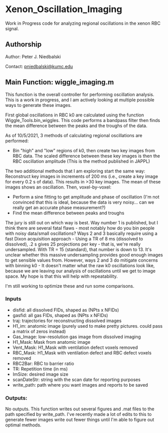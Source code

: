 # Xenon_Oscillation_Imaging
Work in Progress code for analyzing regional oscillations in the xenon RBC signal.

## Authorship
Author: Peter J. Niedbalski 

Contact: pniedbalski@kumc.edu


## Main Function: wiggle_imaging.m
This function is the overall controller for performing oscillation analysis. This is a work in progress, and I am actively looking at multiple possible ways to generate these images. 

First global oscillations in RBC k0 are calculated using the function Wiggle_Tools.bin_wiggles. This code performs a bandpass filter then finds the mean difference between the peaks and the troughs of the data.

As of 10/5/2021, 3 methods of calculating regional oscillations are performed:

- Bin "high" and "low" regions of k0, then create two key images from RBC data. The scaled difference between these key images is then the RBC oscillation amplitude (This is the method published in JAPPL)

The two additional methods that I am exploring start the same way:
Reconstruct key images in increments of 200 ms (i.e., create a key image for every 0.2 s of data). This results in >30 key images. The mean of these images shows an oscillation. Then, voxel-by-voxel:
- Perform a sine fitting to get amplitude and phase of oscillation (I'm not convinced that this is ideal, because the data is very noisy... can we really get an accurate phase measurement?)
- Find the mean difference between peaks and troughs

The jury is still out on which way is best. Way number 1 is published, but I think there are several fatal flaws - most notably how do you bin people with noisy data/small oscillations?
Ways 2 and 3 basically require using a fast Dixon acquisition approach - Using a TR of 8 ms (dissolved to dissolved), .2 s gives 25 projections per key - that is, we're really undersampled. With TR = 15 (standard), that number is down to 13. It's unclear whether this massive undersampling provides good enough images to get sensible values from.
However, ways 2 and 3 do mitigate concerns with binning k0 - It doesn't matter what the raw k0 oscillations look like, because we are leaving our analysis of oscillations until we get to image space. My hope is that this will help with repeatability.

I'm still working to optimize these and run some comparisons. 

### Inputs
- disfid: all dissolved FIDs, shaped as (NPts x NFIDs)
- gasfid: all gas FIDs, shaped as (NPts x NFIDs)
- traj: trajectories for reconstructing dissolved images
- H1_im: anatomic image (purely used to make pretty pictures. could pass a matrix of zeros instead)
- Gas_Image: low-resolution gas image from dissolved imaging
- H1_Mask: Mask from anatomic image
- Vent_Mask: H1_Mask with ventilation defect voxels removed
- RBC_Mask: H1_Mask with ventilation defect and RBC defect voxels removed
- RBC2Bar: RBC to barrier ratio
- TR: Repetition time (in ms)
- ImSize: desired image size
- scanDateStr: string with the scan date for reporting purposes
- write_path: path where you want images and reports to be saved 

### Outputs: 
No outputs. This function writes out several figures and .mat files to the path specified by write_path. I've recently made a lot of edits to this to generate fewer images write out fewer things until I'm able to figure out optimal methods. 
